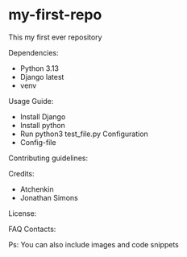 # my-first-repo
This my first ever repository

Dependencies:
  - Python 3.13
  - Django latest
  - venv

Usage Guide:
  - Install Django
  - Install python
  - Run python3 test_file.py
Configuration
  - Config-file

Contributing guidelines:

Credits:
  - Atchenkin
  - Jonathan Simons

License:

FAQ Contacts:

Ps: You can also include images and code snippets

  
